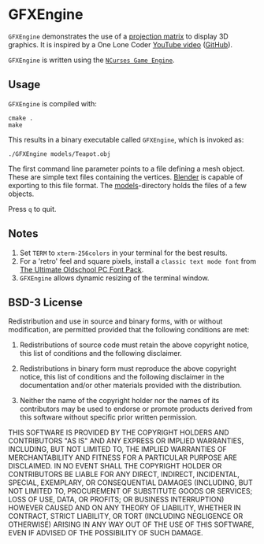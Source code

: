 # GFXEngine

`GFXEngine` demonstrates the use of a  [projection matrix](https://en.wikipedia.org/wiki/Projection_matrix) to display 3D graphics. It is inspired by a One Lone Coder [YouTube video](https://youtu.be/ih20l3pJoeU) ([GitHub](https://github.com/OneLoneCoder/videos/blob/master/OneLoneCoder_olcEngine3D_Part1.cpp)).

`GFXEngine` is written using the [`NCurses Game Engine`](../README.md).

## Usage

`GFXEngine` is compiled with:

```shell
cmake .
make
```

This results in a binary executable called `GFXEngine`, which is invoked as:

```shell
./GFXEngine models/Teapot.obj
```

The first command line parameter points to a file defining a mesh object. These are simple text files containing the vertices. [Blender](https://www.blender.org) is capable of exporting to this file format. The [models](models/)-directory holds the files of a few objects.

Press `q` to quit.

## Notes

1. Set `TERM` to `xterm-256colors` in your terminal for the best results.
2. For a 'retro' feel and square pixels, install a `classic text mode font` from [The Ultimate Oldschool PC Font Pack](https://int10h.org/oldschool-pc-fonts/).
3. `GFXEngine` allows dynamic resizing of the terminal window.

## BSD-3 License

Redistribution and use in source and binary forms, with or without modification, are permitted provided that the following conditions are met:

1. Redistributions of source code must retain the above copyright notice, this list of conditions and the following disclaimer.

2. Redistributions in binary form must reproduce the above copyright notice, this list of conditions and the following disclaimer in the documentation and/or other materials provided with the distribution.

3. Neither the name of the copyright holder nor the names of its contributors may be used to endorse or promote products derived from this software without specific prior written permission.

THIS SOFTWARE IS PROVIDED BY THE COPYRIGHT HOLDERS AND CONTRIBUTORS "AS IS" AND ANY EXPRESS OR IMPLIED WARRANTIES, INCLUDING, BUT NOT LIMITED TO, THE IMPLIED WARRANTIES OF MERCHANTABILITY AND FITNESS FOR A PARTICULAR PURPOSE ARE DISCLAIMED. IN NO EVENT SHALL THE COPYRIGHT HOLDER OR CONTRIBUTORS BE LIABLE FOR ANY DIRECT, INDIRECT, INCIDENTAL, SPECIAL, EXEMPLARY, OR CONSEQUENTIAL DAMAGES (INCLUDING, BUT NOT LIMITED TO, PROCUREMENT OF SUBSTITUTE GOODS OR SERVICES; LOSS OF USE, DATA, OR PROFITS; OR BUSINESS INTERRUPTION) HOWEVER CAUSED AND ON ANY THEORY OF LIABILITY, WHETHER IN CONTRACT, STRICT LIABILITY, OR TORT (INCLUDING NEGLIGENCE OR OTHERWISE) ARISING IN ANY WAY OUT OF THE USE OF THIS SOFTWARE, EVEN IF ADVISED OF THE POSSIBILITY OF SUCH DAMAGE.
